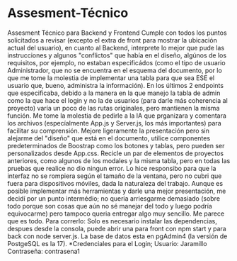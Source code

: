 # Assesment-Técnico
Assesment Técnico para Backend y Frontend
Cumple con todos los puntos solicitados a revisar (excepto el extra de front para mostrar la ubicación actual del usuario), en cuanto al Backend, interprete lo mejor que pude las instrucciones y algunos "conflictos" que había en el diseño, algúnos de los requisitos, por ejemplo, no estaban especificádos (como el tipo de usuario Administrador, que no se encuentra en el esquema del documento, por lo que me tome la molestia de implementar una tabla para que sea ESE el usuario que, bueno, administra la información).
En los últimos 2 endpoints que especificaba, debido a la manera en la que manejo la tabla de admin como la que hace el login y no la de usuarios (para darle más coherencia al proyecto) varía un poco de las rutas originales, pero mantienen la misma función.
Me tome la molestia de pedirle a la IA que prganizara y comentara los archivos (especíalmente App.js y Server.js, los más importantes) para facilitar su comprensión.
Mejore ligeramente la presentación pero sin alejarme del "diseño" que está en el documento, utilice componentes predeterminados de Boostrap como los botones y tablas, pero pueden ser personalizados desde App.css.
Recicle un par de elementos de proyectos anteriores, como algunos de los modales y la misma tabla, pero en todas las pruebas que realice no dio ningun error.
Lo hice responsibo para que la interfaz no se rompiera según el tamaño de la ventana, pero no cubri que fuera para dispositivos móviles, dada la naturaleza del trabajo.
Aunque es posible implementar más herramientas y darle una mejor presentación, me decidí por un punto intermédio; no queria arriesgarme demasiado (sobre todo porque son cosas que aún no sé manejar del todo y luego podría equivocarme) pero tampoco queria entregar algo muy sencillo.
Me parece que es todo.
Para correrlo:
Solo es necesario instalar las dependencias, despues desde la consola, puede abrir una para front con npm start y para back con node server.js.
La base de datos esta en pgAdmin4 (la versión de PostgeSQL es la 17).
*Credenciales para el Login; Usuario: Jaramillo   Contraseña: contrasena1
